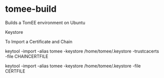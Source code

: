 # tomee-build
Builds a TomEE environment on Ubuntu


Keystore

To Import a Certificate and Chain

keytool -import -alias tomee -keystore /home/tomee/.keystore -trustcacerts -file CHAINCERTFILE

keytool -import -alias tomee -keystore /home/tomee/.keystore -file CERTFILE

